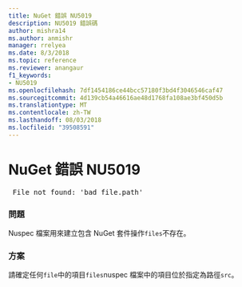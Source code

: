 ```yaml
---
title: NuGet 錯誤 NU5019
description: NU5019 錯誤碼
author: mishra14
ms.author: anmishr
manager: rrelyea
ms.date: 8/3/2018
ms.topic: reference
ms.reviewer: anangaur
f1_keywords:
- NU5019
ms.openlocfilehash: 7df1454186ce44bcc57180f3bd4f3046546caf47
ms.sourcegitcommit: 4d139cb54a46616ae48d1768fa108ae3bf450d5b
ms.translationtype: MT
ms.contentlocale: zh-TW
ms.lasthandoff: 08/03/2018
ms.locfileid: "39508591"
---
```

# <a name="nuget-error-nu5019"></a>NuGet 錯誤 NU5019
<pre> File not found: 'bad_file.path'</pre>

### <a name="issue"></a>問題

Nuspec 檔案用來建立包含 NuGet 套件操作`files`不存在。


### <a name="solution"></a>方案

請確定任何`file`中的項目`files`nuspec 檔案中的項目位於指定為路徑`src`。

